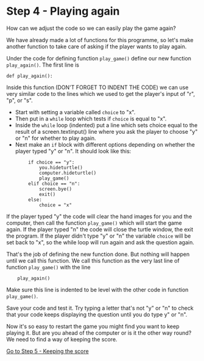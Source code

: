 # Step 4 - Playing again

How can we adjust the code so we can easily play the game again?

We have already made a lot of functions for this programme, so let's make another function to take care of asking if the player wants to play again.

Under the code for defining function ```play_game()``` define our new function ```play_again()```. The first line is
```
def play_again():
```
Inside this function (DON'T FORGET TO INDENT THE CODE) we can use very similar code to the lines which we used to get the player's input of "r", "p", or "s". 

* Start with setting a variable called ```choice``` to "x". 
* Then put in a ```while``` loop which tests if ```choice``` is equal to "x".
* Inside the ```while``` loop (indented) put a line which sets choice equal to the result of a screen.textinput() line where you ask the player to choose "y" or "n" for whether to play again.
* Next make an ```if``` block with different options depending on whether the player typed "y" or "n". It should look like this:
```
        if choice == "y":
            you.hideturtle()
            computer.hideturtle()
            play_game()
        elif choice == "n":
            screen.bye()
            exit()
        else:
            choice = "x"
```
If the player typed "y" the code will clear the hand images for you and the computer, then call the function ```play_game()``` which will start the game again.
If the player typed "n" the code will close the turtle window, the exit the program.
If the player didn't type "y" or "n" the variable ```choice``` will be set back to "x", so the while loop will run again and ask the question again.

That's the job of defining the new function done. But nothing will happen until we call this function. We call this function as the very last line of function ```play_game()``` with the line
```
    play_again()
```
Make sure this line is indented to be level with the other code in function ```play_game()```.

Save your code and test it. Try typing a letter that's not "y" or "n" to check that your code keeps displaying the question until you do type y" or "n".

Now it's so easy to restart the game you might find you want to keep playing it. But are you ahead of the computer or is it the other way round? We need to find a way of keeping the score.

[Go to Step 5 - Keeping the score](../Step5-Keeping-score)
